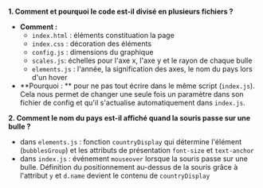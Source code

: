 **1. Comment et pourquoi le code est-il divisé en plusieurs fichiers ?**

- **Comment :**
  - `index.html` : éléments constituation la page
  - `index.css` : décoration des éléments
  - `config.js` : dimensions du graphique
  - `scales.js`: échelles pour l'axe x, l'axe y et le rayon de chaque bulle
  - `elements.js` : l'année, la signification des axes, le nom du pays lors d'un hover
- **Pourquoi : ** pour ne pas tout écrire dans le même script (`index.js`). Cela nous permet de changer une seule fois un paramètre dans son fichier de config et qu'il s'actualise automatiquement dans `index.js`.

**2. Comment le nom du pays est-il affiché quand la souris passe sur une bulle ?**

- dans `elements.js` : fonction `countryDisplay` qui détermine l'élément (`bubblesGroup`) et les attributs de présentation `font-size` et `text-anchor`
- dans `index.js` : événement `mouseover` lorsque la souris passe sur une bulle. Définition du positionnement au-dessus de la souris grâce à l'attribut `y` et `d.name` devient le contenu de `countryDisplay`